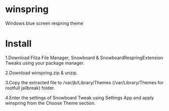 # winspring
Windows blue screen respring theme

# Install

1.Download Filza File Manager, Snowboard & SnowboardRespringExtension Tweaks using your package manager.

2.Download winspring.zip & unzip.

3.Copy the extracted file to /var/jb/Library/Themes (/var/Library/Themes for rootfull jailbreak) folder.

4.Enter the settings of Snowboard Tweak using Settings App and apply winspring from the Choose Theme section.

